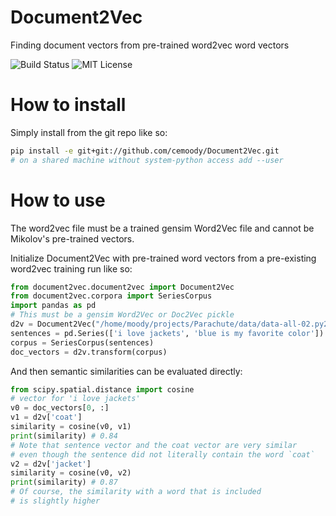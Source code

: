 # Document2Vec
Finding document vectors from pre-trained word2vec word vectors

![Build Status](https://api.travis-ci.org/cemoody/Document2Vec.svg)
![MIT License](http://img.shields.io/badge/license-MIT-blue.svg?style=flat)

# How to install
Simply install from the git repo like so:

```bash
pip install -e git+git://github.com/cemoody/Document2Vec.git
# on a shared machine without system-python access add --user
```

# How to use
The word2vec file must be a trained gensim Word2Vec file and cannot be Mikolov's
pre-trained vectors.

Initialize Document2Vec with pre-trained word vectors from a pre-existing
word2vec training run like so:

```python    
from document2vec.document2vec import Document2Vec
from document2vec.corpora import SeriesCorpus
import pandas as pd
# This must be a gensim Word2Vec or Doc2Vec pickle
d2v = Document2Vec("/home/moody/projects/Parachute/data/data-all-02.py2")
sentences = pd.Series(['i love jackets', 'blue is my favorite color'])
corpus = SeriesCorpus(sentences)
doc_vectors = d2v.transform(corpus)
```

And then semantic similarities can be evaluated directly:

```python
from scipy.spatial.distance import cosine
# vector for 'i love jackets'
v0 = doc_vectors[0, :] 
v1 = d2v['coat']
similarity = cosine(v0, v1)
print(similarity) # 0.84
# Note that sentence vector and the coat vector are very similar
# even though the sentence did not literally contain the word `coat`
v2 = d2v['jacket']
similarity = cosine(v0, v2)
print(similarity) # 0.87
# Of course, the similarity with a word that is included
# is slightly higher
```

